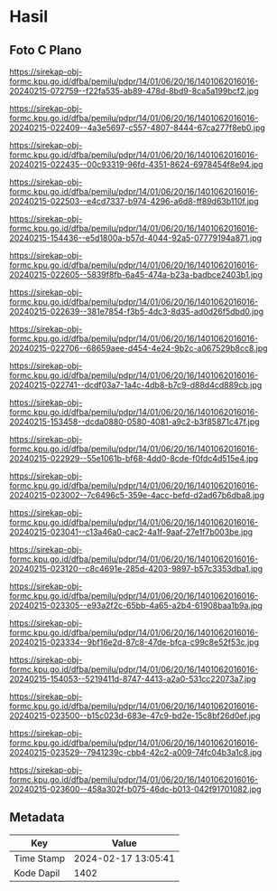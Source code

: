 # Hasil

## Foto C Plano

https://sirekap-obj-formc.kpu.go.id/dfba/pemilu/pdpr/14/01/06/20/16/1401062016016-20240215-072759--f22fa535-ab89-478d-8bd9-8ca5a199bcf2.jpg

https://sirekap-obj-formc.kpu.go.id/dfba/pemilu/pdpr/14/01/06/20/16/1401062016016-20240215-022409--4a3e5697-c557-4807-8444-67ca277f8eb0.jpg

https://sirekap-obj-formc.kpu.go.id/dfba/pemilu/pdpr/14/01/06/20/16/1401062016016-20240215-022435--00c93319-96fd-4351-8624-6978454f8e94.jpg

https://sirekap-obj-formc.kpu.go.id/dfba/pemilu/pdpr/14/01/06/20/16/1401062016016-20240215-022503--e4cd7337-b974-4296-a6d8-ff89d63b110f.jpg

https://sirekap-obj-formc.kpu.go.id/dfba/pemilu/pdpr/14/01/06/20/16/1401062016016-20240215-154436--e5d1800a-b57d-4044-92a5-07779194a871.jpg

https://sirekap-obj-formc.kpu.go.id/dfba/pemilu/pdpr/14/01/06/20/16/1401062016016-20240215-022605--5839f8fb-6a45-474a-b23a-badbce2403b1.jpg

https://sirekap-obj-formc.kpu.go.id/dfba/pemilu/pdpr/14/01/06/20/16/1401062016016-20240215-022639--381e7854-f3b5-4dc3-8d35-ad0d26f5dbd0.jpg

https://sirekap-obj-formc.kpu.go.id/dfba/pemilu/pdpr/14/01/06/20/16/1401062016016-20240215-022706--68659aee-d454-4e24-9b2c-a067529b8cc8.jpg

https://sirekap-obj-formc.kpu.go.id/dfba/pemilu/pdpr/14/01/06/20/16/1401062016016-20240215-022741--dcdf03a7-1a4c-4db8-b7c9-d88d4cd889cb.jpg

https://sirekap-obj-formc.kpu.go.id/dfba/pemilu/pdpr/14/01/06/20/16/1401062016016-20240215-153458--dcda0880-0580-4081-a9c2-b3f85871c47f.jpg

https://sirekap-obj-formc.kpu.go.id/dfba/pemilu/pdpr/14/01/06/20/16/1401062016016-20240215-022929--55e1061b-bf68-4dd0-8cde-f0fdc4d515e4.jpg

https://sirekap-obj-formc.kpu.go.id/dfba/pemilu/pdpr/14/01/06/20/16/1401062016016-20240215-023002--7c6496c5-359e-4acc-befd-d2ad67b6dba8.jpg

https://sirekap-obj-formc.kpu.go.id/dfba/pemilu/pdpr/14/01/06/20/16/1401062016016-20240215-023041--c13a46a0-cac2-4a1f-9aaf-27e1f7b003be.jpg

https://sirekap-obj-formc.kpu.go.id/dfba/pemilu/pdpr/14/01/06/20/16/1401062016016-20240215-023120--c8c4691e-285d-4203-9897-b57c3353dba1.jpg

https://sirekap-obj-formc.kpu.go.id/dfba/pemilu/pdpr/14/01/06/20/16/1401062016016-20240215-023305--e93a2f2c-65bb-4a65-a2b4-61908baa1b9a.jpg

https://sirekap-obj-formc.kpu.go.id/dfba/pemilu/pdpr/14/01/06/20/16/1401062016016-20240215-023334--9bf16e2d-87c8-47de-bfca-c99c8e52f53c.jpg

https://sirekap-obj-formc.kpu.go.id/dfba/pemilu/pdpr/14/01/06/20/16/1401062016016-20240215-154053--5219411d-8747-4413-a2a0-531cc22073a7.jpg

https://sirekap-obj-formc.kpu.go.id/dfba/pemilu/pdpr/14/01/06/20/16/1401062016016-20240215-023500--b15c023d-683e-47c9-bd2e-15c8bf26d0ef.jpg

https://sirekap-obj-formc.kpu.go.id/dfba/pemilu/pdpr/14/01/06/20/16/1401062016016-20240215-023529--7941239c-cbb4-42c2-a009-74fc04b3a1c8.jpg

https://sirekap-obj-formc.kpu.go.id/dfba/pemilu/pdpr/14/01/06/20/16/1401062016016-20240215-023600--458a302f-b075-46dc-b013-042f91701082.jpg


## Metadata

| Key        | Value               |
| ---------- | ------------------- |
| Time Stamp | 2024-02-17 13:05:41 |
| Kode Dapil | 1402                |




